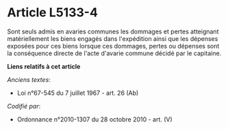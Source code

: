 # Article L5133-4

Sont seuls admis en avaries communes les dommages et pertes atteignant matériellement les biens engagés dans l'expédition
ainsi que les dépenses exposées pour ces biens lorsque ces dommages, pertes ou dépenses sont la conséquence directe de l'acte
d'avarie commune décidé par le capitaine.

**Liens relatifs à cet article**

_Anciens textes_:

  - Loi n°67-545 du 7 juillet 1967 - art. 26 (Ab)

_Codifié par_:

  - Ordonnance n°2010-1307 du 28 octobre 2010 - art. (V)
